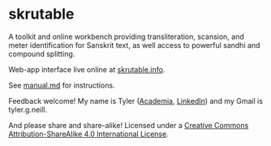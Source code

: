 # skrutable

A toolkit and online workbench providing 
transliteration, scansion, and meter identification for Sanskrit text,
as well access to powerful sandhi and compound splitting.

Web-app interface live online at [skrutable.info](https://www.skrutable.info).

See [manual.md](https://github.com/tylergneill/skrutable/blob/master/manual.md) for instructions.

Feedback welcome!
My name is Tyler 
([Academia](https://uni-leipzig1.academia.edu/TylerNeill),
[LinkedIn](https://www.linkedin.com/in/tyler-g-neill/))
and my Gmail is tyler.g.neill. 

And please share and share-alike! Licensed under a [Creative Commons Attribution-ShareAlike 4.0 International License](https://creativecommons.org/licenses/by-sa/4.0/).